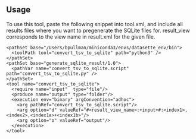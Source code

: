 ## Usage

To use this tool, paste the following snippet into tool.xml, and include all results files where you want to pregenerate the SQLite files for.  result_view corresponds to the view name in result.xml for the given file.

```
<pathSet base="/Users/bpullman/miniconda3/envs/datasette_env/bin">
  <toolPath tool="convert_tsv_to_sqlite" path="python3" />
</pathSet>
<pathSet base="generate_sqlite_result/1.0">
  <pathVar name="convert_tsv_to_sqlite.script" path="convert_tsv_to_sqlite.py" />
</pathSet>
<tool name="convert_tsv_to_sqlite">
  <require name="input"  type="file"/>
  <produce name="output" type="folder"/>
  <execution env="binary" argConvention="adhoc">
    <arg pathRef="convert_tsv_to_sqlite.script"/>
    <arg option="d" valueRef="#<result_view_name>:+input+#:<index1>,<index2>,<index1a>+<index1b>"/>
    <arg option="o" valueRef="output"/>
  </execution>
</tool>
```

